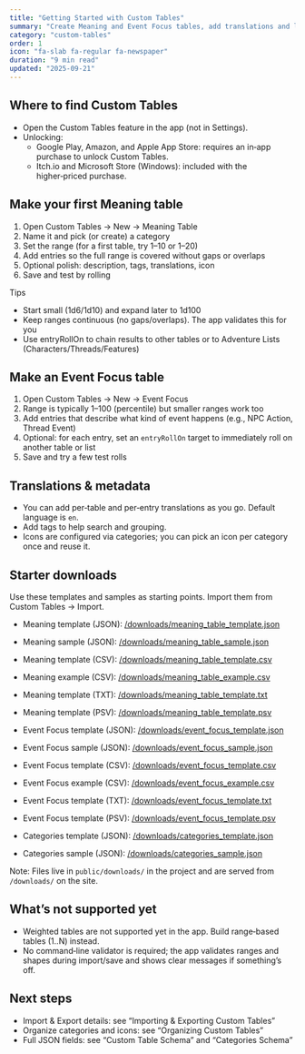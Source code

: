 ```yaml
---
title: "Getting Started with Custom Tables"
summary: "Create Meaning and Event Focus tables, add translations and links, and import ready-made starters—no programming required."
category: "custom-tables"
order: 1
icon: "fa-slab fa-regular fa-newspaper"
duration: "9 min read"
updated: "2025-09-21"
---
```


## Where to find Custom Tables

- Open the Custom Tables feature in the app (not in Settings).
- Unlocking:
  - Google Play, Amazon, and Apple App Store: requires an in‑app purchase to unlock Custom Tables.
  - Itch.io and Microsoft Store (Windows): included with the higher‑priced purchase.

## Make your first Meaning table

1) Open Custom Tables → New → Meaning Table
2) Name it and pick (or create) a category
3) Set the range (for a first table, try 1–10 or 1–20)
4) Add entries so the full range is covered without gaps or overlaps
5) Optional polish: description, tags, translations, icon
6) Save and test by rolling

Tips
- Start small (1d6/1d10) and expand later to 1d100
- Keep ranges continuous (no gaps/overlaps). The app validates this for you
- Use entryRollOn to chain results to other tables or to Adventure Lists (Characters/Threads/Features)

## Make an Event Focus table

1) Open Custom Tables → New → Event Focus
2) Range is typically 1–100 (percentile) but smaller ranges work too
3) Add entries that describe what kind of event happens (e.g., NPC Action, Thread Event)
4) Optional: for each entry, set an `entryRollOn` target to immediately roll on another table or list
5) Save and try a few test rolls

## Translations & metadata

- You can add per‑table and per‑entry translations as you go. Default language is `en`.
- Add tags to help search and grouping.
- Icons are configured via categories; you can pick an icon per category once and reuse it.

## Starter downloads

Use these templates and samples as starting points. Import them from Custom Tables → Import.

- Meaning template (JSON): [/downloads/meaning_table_template.json](/downloads/meaning_table_template.json)
- Meaning sample (JSON): [/downloads/meaning_table_sample.json](/downloads/meaning_table_sample.json)
- Meaning template (CSV): [/downloads/meaning_table_template.csv](/downloads/meaning_table_template.csv)
- Meaning example (CSV): [/downloads/meaning_table_example.csv](/downloads/meaning_table_example.csv)
- Meaning template (TXT): [/downloads/meaning_table_template.txt](/downloads/meaning_table_template.txt)
- Meaning template (PSV): [/downloads/meaning_table_template.psv](/downloads/meaning_table_template.psv)

- Event Focus template (JSON): [/downloads/event_focus_template.json](/downloads/event_focus_template.json)
- Event Focus sample (JSON): [/downloads/event_focus_sample.json](/downloads/event_focus_sample.json)
- Event Focus template (CSV): [/downloads/event_focus_template.csv](/downloads/event_focus_template.csv)
- Event Focus example (CSV): [/downloads/event_focus_example.csv](/downloads/event_focus_example.csv)
- Event Focus template (TXT): [/downloads/event_focus_template.txt](/downloads/event_focus_template.txt)
- Event Focus template (PSV): [/downloads/event_focus_template.psv](/downloads/event_focus_template.psv)

- Categories template (JSON): [/downloads/categories_template.json](/downloads/categories_template.json)
- Categories sample (JSON): [/downloads/categories_sample.json](/downloads/categories_sample.json)

Note: Files live in `public/downloads/` in the project and are served from `/downloads/` on the site.

## What’s not supported yet

- Weighted tables are not supported yet in the app. Build range‑based tables (1..N) instead.
- No command‑line validator is required; the app validates ranges and shapes during import/save and shows clear messages if something’s off.

## Next steps

- Import & Export details: see “Importing & Exporting Custom Tables”
- Organize categories and icons: see “Organizing Custom Tables”
- Full JSON fields: see “Custom Table Schema” and “Categories Schema”

